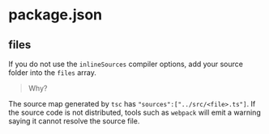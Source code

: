# package.json

## files

If you do not use the `inlineSources` compiler options,
add your source folder into the `files` array.

  > Why?

  The source map generated by `tsc` has `"sources":["../src/<file>.ts"]`.
  If the source code is not distributed,
  tools such as `webpack` will emit a warning saying it cannot resolve the source file.
